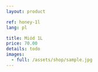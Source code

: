 ```yaml
---
layout: product

ref: honey-1l
lang: pl

title: Miód 1L
price: 70.00
details: todo
images:
  - full: /assets/shop/sample.jpg
---
```

